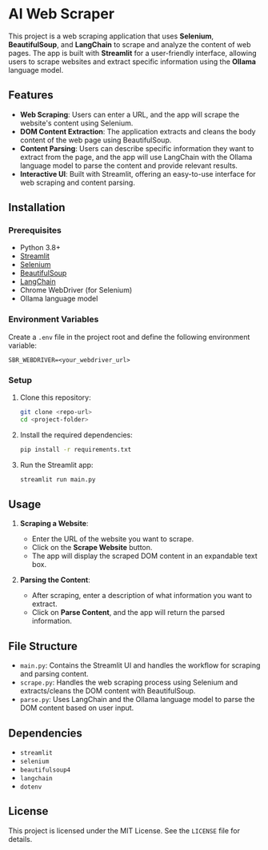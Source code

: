 # AI Web Scraper

This project is a web scraping application that uses **Selenium**, **BeautifulSoup**, and **LangChain** to scrape and analyze the content of web pages. The app is built with **Streamlit** for a user-friendly interface, allowing users to scrape websites and extract specific information using the **Ollama** language model.

## Features

- **Web Scraping**: Users can enter a URL, and the app will scrape the website's content using Selenium.
- **DOM Content Extraction**: The application extracts and cleans the body content of the web page using BeautifulSoup.
- **Content Parsing**: Users can describe specific information they want to extract from the page, and the app will use LangChain with the Ollama language model to parse the content and provide relevant results.
- **Interactive UI**: Built with Streamlit, offering an easy-to-use interface for web scraping and content parsing.

## Installation

### Prerequisites

- Python 3.8+
- [Streamlit](https://streamlit.io/)
- [Selenium](https://www.selenium.dev/)
- [BeautifulSoup](https://www.crummy.com/software/BeautifulSoup/)
- [LangChain](https://langchain.com/)
- Chrome WebDriver (for Selenium)
- Ollama language model

### Environment Variables

Create a `.env` file in the project root and define the following environment variable:

```
SBR_WEBDRIVER=<your_webdriver_url>
```

### Setup

1. Clone this repository:

   ```bash
   git clone <repo-url>
   cd <project-folder>
   ```

2. Install the required dependencies:

   ```bash
   pip install -r requirements.txt
   ```

3. Run the Streamlit app:

   ```bash
   streamlit run main.py
   ```

## Usage

1. **Scraping a Website**:

   - Enter the URL of the website you want to scrape.
   - Click on the **Scrape Website** button.
   - The app will display the scraped DOM content in an expandable text box.

2. **Parsing the Content**:
   - After scraping, enter a description of what information you want to extract.
   - Click on **Parse Content**, and the app will return the parsed information.

## File Structure

- `main.py`: Contains the Streamlit UI and handles the workflow for scraping and parsing content.
- `scrape.py`: Handles the web scraping process using Selenium and extracts/cleans the DOM content with BeautifulSoup.
- `parse.py`: Uses LangChain and the Ollama language model to parse the DOM content based on user input.

## Dependencies

- `streamlit`
- `selenium`
- `beautifulsoup4`
- `langchain`
- `dotenv`

## License

This project is licensed under the MIT License. See the `LICENSE` file for details.
